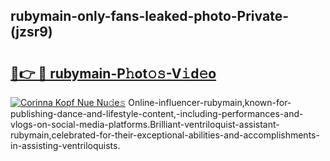 ## rubymain-only-fans​-leaked-photo​-Private-(jzsr9)


# <h2><a href="https://mediaupload.pro?title=rubymain&ref=git">🔗👉 🔴 rubymain-P𝚑ot𝚘𝚜-V𝚒d𝚎o</a></h2>

[![Corinna Kopf Nue Nu𝚍e𝚜](https://i.imgur.com/0qMVB7G.gif)](https://mediaupload.pro?title=rubymain&ref=git)
Online-influencer-rubymain,known-for-publishing-dance-and-lifestyle-content,-including-performances-and-vlogs-on-social-media-platforms.Brilliant-ventriloquist-assistant-rubymain,celebrated-for-their-exceptional-abilities-and-accomplishments-in-assisting-ventriloquists.  